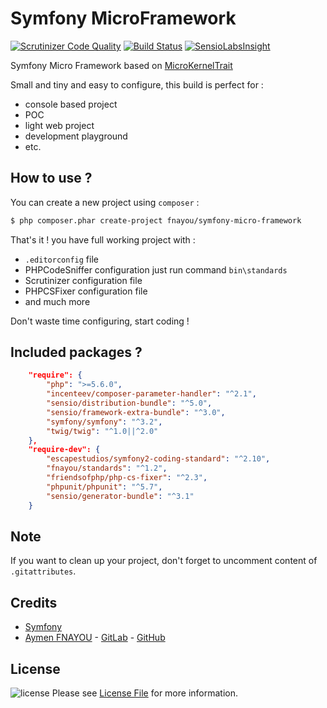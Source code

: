 Symfony MicroFramework
======================

[![Scrutinizer Code Quality](https://scrutinizer-ci.com/g/fnayou/symfony-micro-framework/badges/quality-score.png?b=master)](https://scrutinizer-ci.com/g/fnayou/symfony-micro-framework/?branch=master)
[![Build Status](https://scrutinizer-ci.com/g/fnayou/symfony-micro-framework/badges/build.png?b=master)](https://scrutinizer-ci.com/g/fnayou/symfony-micro-framework/build-status/master)
[![SensioLabsInsight](https://insight.sensiolabs.com/projects/77eee168-fc93-4151-9d1a-85c999b46756/mini.png)](https://insight.sensiolabs.com/projects/77eee168-fc93-4151-9d1a-85c999b46756)

Symfony Micro Framework based on [MicroKernelTrait][link-micro-kernel]

Small and tiny and easy to configure, this build is perfect for :
  - console based project
  - POC
  - light web project
  - development playground
  - etc.

## How to use ?

You can create a new project using `composer` :

```bash
$ php composer.phar create-project fnayou/symfony-micro-framework
```

That's it ! you have full working project with :
  - `.editorconfig` file
  - PHPCodeSniffer configuration just run command `bin\standards`
  - Scrutinizer configuration file
  - PHPCSFixer configuration file
  - and much more

Don't waste time configuring, start coding !

## Included packages ?

```json
    "require": {
        "php": ">=5.6.0",
        "incenteev/composer-parameter-handler": "^2.1",
        "sensio/distribution-bundle": "^5.0",
        "sensio/framework-extra-bundle": "^3.0",
        "symfony/symfony": "^3.2",
        "twig/twig": "^1.0||^2.0"
    },
    "require-dev": {
        "escapestudios/symfony2-coding-standard": "^2.10",
        "fnayou/standards": "^1.2",
        "friendsofphp/php-cs-fixer": "^2.3",
        "phpunit/phpunit": "^5.7",
        "sensio/generator-bundle": "^3.1"
    }
```

## Note

If you want to clean up your project, don't forget to uncomment content of `.gitattributes`.

## Credits

- [Symfony][link-symfony]
- [Aymen FNAYOU][link-author] - [GitLab][link-author-gitlab] - [GitHub][link-author-github]

## License

![license](https://img.shields.io/badge/license-MIT-lightgrey.svg) Please see [License File](LICENSE.md) for more information.

[link-author]: https://aymen-fnayou.com
[link-author-gitlab]: https://gitlab.com/fnayou
[link-author-github]: https://github.com/fnayou
[link-micro-kernel]: https://symfony.com/doc/2.8/configuration/micro_kernel_trait.html
[link-symfony]: https://github.com/symfony/symfony
